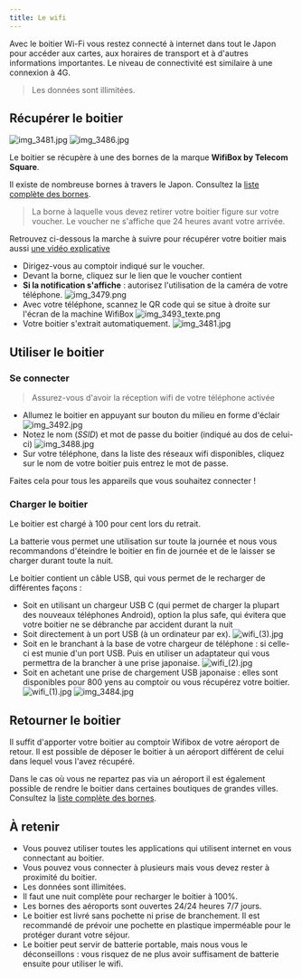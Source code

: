 ```yaml
---
title: Le wifi
---
```


Avec le boitier Wi-Fi vous restez connecté à internet dans tout le Japon pour accéder aux cartes, aux horaires de transport et à d'autres informations importantes. Le niveau de connectivité est similaire à une connexion à 4G.

> Les données sont illimitées.

## Récupérer le boitier

![img_3481.jpg](/images/img_3481.jpg)
![img_3486.jpg](/images/img_3486.jpg)

Le boitier se récupère à une des bornes de la marque **WifiBox by Telecom Square**.

Il existe de nombreuse bornes à travers le Japon. Consultez la [liste complète des bornes](https://wifibox-jp.telecomsquare.net/fr/location_list.php).

> La borne à laquelle vous devez retirer votre boitier figure sur votre voucher. Le voucher ne s'affiche que 24 heures avant votre arrivée.

Retrouvez ci-dessous la marche à suivre pour récupérer votre boitier mais aussi [une vidéo explicative](https://youtu.be/UigELZnaPX8?feature=shared)

- Dirigez-vous au comptoir indiqué sur le voucher. 
- Devant la borne, cliquez sur le lien que le voucher contient
- **Si la notification s'affiche** : autorisez l'utilisation de la caméra de votre téléphone.
![img_3479.png](/images/img_3479.png)
- Avec votre téléphone, scannez le QR code qui se situe à droite sur l'écran de la machine WifiBox
![img_3493_texte.png](/images/img_3493_texte.png)
- Votre boitier s'extrait automatiquement.
![img_3481.jpg](/images/img_3481.jpg)

## Utiliser le boitier

### Se connecter

> Assurez-vous d'avoir la réception wifi de votre téléphone activée

- Allumez le boitier en appuyant sur bouton du milieu en forme d'éclair
![img_3492.jpg](/images/img_3492.jpg)
- Notez le nom (*SSID*) et mot de passe du boitier (indiqué au dos de celui-ci)
![img_3488.jpg](/images/img_3488.jpg)
- Sur votre téléphone, dans la liste des réseaux wifi disponibles, cliquez sur le nom de votre boitier puis entrez le mot de passe.

Faites cela pour tous les appareils que vous souhaitez connecter !

### Charger le boitier

Le boitier est chargé à 100 pour cent lors du retrait.

La batterie vous permet une utilisation sur toute la journée et nous vous recommandons d'éteindre le boitier en fin de journée et de le laisser se charger durant toute la nuit.

Le boitier contient un câble USB, qui vous permet de le recharger de différentes façons :

- Soit en utilisant un chargeur USB C (qui permet de charger la plupart des nouveaux téléphones Android), option la plus safe, qui évitera que votre boitier ne se débranche par accident durant la nuit
- Soit directement à un port USB (à un ordinateur par ex). 
![wifi_(3).jpg](/images/wifi_(3).jpg)
- Soit en le branchant à la base de votre chargeur de téléphone : si celle-ci est munie d'un port USB. Puis en utiliser un adaptateur qui vous permettra de la brancher à une prise japonaise. 
![wifi_(2).jpg](/images/wifi_(2).jpg)
- Soit en achetant une prise de chargement USB japonaise : elles sont disponibles pour 800 yens au comptoir ou vous récupérez votre boitier. 
![wifi_(1).jpg](/images/wifi_(1).jpg)
![img_3484.jpg](/images/img_3484.jpg)

## Retourner le boitier

Il suffit d'apporter votre boitier au comptoir Wifibox de votre aéroport de retour. Il est possible de déposer le boitier à un aéroport différent de celui dans lequel vous l'avez récupéré.

Dans le cas où vous ne repartez pas via un aéroport il est également possible de rendre le boitier dans certaines boutiques de grandes villes. Consultez la [liste complète des bornes](https://wifibox-jp.telecomsquare.net/fr/location_list.php).

## À retenir

- Vous pouvez utiliser toutes les applications qui utilisent internet en vous connectant au boitier.
- Vous pouvez vous connecter à plusieurs mais vous devez rester à proximité du boitier.
- Les données sont illimitées.
- Il faut une nuit complète pour recharger le boitier à 100%.
- Les bornes des aéroports sont ouvertes 24/24 heures 7/7 jours.
- Le boitier est livré sans pochette ni prise de branchement. Il est recommandé de prévoir une pochette en plastique imperméable pour le protéger durant votre séjour. 
- Le boitier peut servir de batterie portable, mais nous vous le déconseillons : vous risquez de ne plus avoir suffisament de batterie ensuite pour utiliser le wifi.

